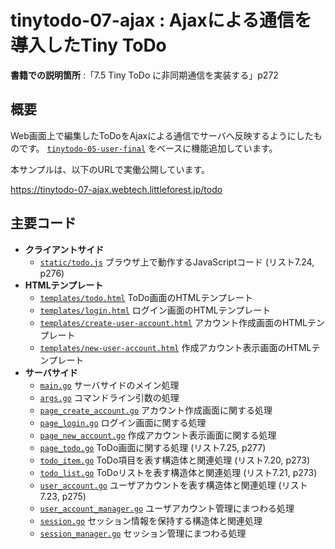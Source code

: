 # tinytodo-07-ajax : Ajaxによる通信を導入したTiny ToDo

**書籍での説明箇所** :「7.5 Tiny ToDo に非同期通信を実装する」p272

## 概要

Web画面上で編集したToDoをAjaxによる通信でサーバへ反映するようにしたものです。
[`tinytodo-05-user-final`](../tinytodo-05-user-final) をベースに機能追加しています。

本サンプルは、以下のURLで実働公開しています。

https://tinytodo-07-ajax.webtech.littleforest.jp/todo

## 主要コード

- **クライアントサイド**
  - [`static/todo.js`](./static/todo.js) ブラウザ上で動作するJavaScriptコード (リスト7.24, p276)
- **HTMLテンプレート**
  - [`templates/todo.html`](./templates/todo.html) ToDo画面のHTMLテンプレート
  - [`templates/login.html`](./templates/login.html) ログイン画面のHTMLテンプレート
  - [`templates/create-user-account.html`](./templates/create-user-account.html) アカウント作成画面のHTMLテンプレート
  - [`templates/new-user-account.html`](./templates/new-user-account.html) 作成アカウント表示画面のHTMLテンプレート
- **サーバサイド**
  - [`main.go`](./main.go) サーバサイドのメイン処理
  - [`args.go`](./args.go) コマンドライン引数の処理
  - [`page_create_account.go`](./page_create_account.go) アカウント作成画面に関する処理
  - [`page_login.go`](./page_login.go) ログイン画面に関する処理
  - [`page_new_account.go`](./page_new_account.go) 作成アカウント表示画面に関する処理
  - [`page_todo.go`](./page_todo.go) ToDo画面に関する処理 (リスト7.25, p277)
  - [`todo_item.go`](./todo_item.go) ToDo項目を表す構造体と関連処理 (リスト7.20, p273)
  - [`todo_list.go`](./todo_list.go) ToDoリストを表す構造体と関連処理 (リスト7.21, p273)
  - [`user_account.go`](./user_account.go) ユーザアカウントを表す構造体と関連処理 (リスト7.23, p275)
  - [`user_account_manager.go`](./user_account_manager.go) ユーザアカウント管理にまつわる処理
  - [`session.go`](./session.go) セッション情報を保持する構造体と関連処理
  - [`session_manager.go`](./session_manager.go) セッション管理にまつわる処理

